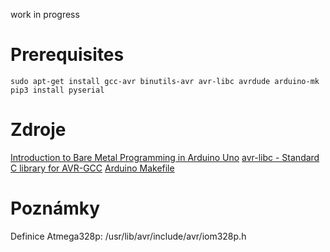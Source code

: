 work in progress

# Prerequisites

`sudo apt-get install gcc-avr binutils-avr avr-libc avrdude arduino-mk`
`pip3 install pyserial`

# Zdroje

[Introduction to Bare Metal Programming in Arduino Uno](https://create.arduino.cc/projecthub/milanistef/introduction-to-bare-metal-programming-in-arduino-uno-f3e2b4)
[avr-libc - Standard C library for AVR-GCC](https://www.nongnu.org/avr-libc/user-manual/modules.html)
[Arduino Makefile](https://github.com/sudar/Arduino-Makefile)

# Poznámky

Definice Atmega328p: /usr/lib/avr/include/avr/iom328p.h